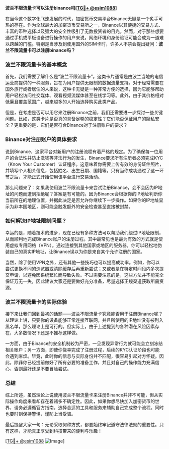 **波兰不限流量卡可以注册binance吗[[TG💪+ @esim1088](https://t.me/s/esim1088)]**

在当今这个数字化飞速发展的时代，加密货币交易平台Binance无疑是一个炙手可热的存在。作为全球最大的加密货币交易所之一，Binance以其便捷的交易方式、丰富的币种选择以及强大的安全性吸引了无数投资者的目光。然而，对于那些想要通过手机或平板设备进行操作的用户来说，网络环境和身份验证可能会成为一道难以跨越的门槛。特别是当涉及到使用国外的SIM卡时，许多人不禁会提出疑问：**波兰不限流量卡可以注册binance吗？**

### 波兰不限流量卡的基本概念

首先，我们需要了解什么是“波兰不限流量卡”。这类卡片通常是由波兰当地的电信运营商提供的一种服务，旨在为用户提供无限制的数据流量支持。对于经常需要在国外旅行或者居住的人来说，这种卡无疑是一种非常方便的选择，因为它能够帮助用户轻松访问社交媒体、观看视频流媒体甚至在线学习等。此外，由于其价格相对低廉且覆盖范围广，越来越多的人开始选择购买此类产品。

但是，在考虑是否可以用它来注册Binance之前，我们还需要进一步探讨一些关键问题。比如，这类卡片是否真的具备足够的稳定性？它们能否保证用户的隐私安全？更重要的是，它们是否符合Binance对于注册账户的要求？

### Binance对注册账户的具体要求

说到Binance，这家平台对新用户的注册流程有着严格的规定。为了确保每一位用户的合法性并防止洗钱等非法行为的发生，Binance要求所有注册者必须完成KYC（Know Your Customer）认证程序。这意味着你需要上传有效的身份证件照片，并填写个人相关信息，包括姓名、出生日期、国籍等。只有当你成功通过了这一环节之后，才能正式开始使用该平台进行交易活动。

那么问题来了：如果我使用波兰不限流量卡来尝试注册Binance，会不会因为IP地址的问题而遭到拒绝呢？答案是有可能的。因为Binance会根据你的IP地址判断你当前所在的地理位置，并据此决定是否允许你继续下一步操作。如果你的IP地址显示为非本国地区，则可能会触发额外的安全检查甚至直接被封禁。

### 如何解决IP地址限制问题？

幸运的是，随着技术的进步，现在已经有多种方法可以帮助我们绕过IP地址限制，从而顺利地完成Binance账户的注册过程。其中最常见也是最为有效的方式就是使用虚拟专用网络（VPN）。通过连接到其他国家或地区的服务器，你可以轻松地伪装自己的真实IP地址，让Binance误以为你是来自某个允许注册的国家。

当然，除了使用VPN之外，还有其他一些技巧也可以提高成功率。例如，你可以尝试更换不同的浏览器或清除缓存后再重新尝试；又或者是在特定时间段内多次提交申请，以避免因系统繁忙而导致失败。不过需要注意的是，这些方法并不能完全保证万无一失，因此建议大家还是要做好充分准备，尽量选择正规渠道获取所需资源。

### 波兰不限流量卡的实际体验

接下来让我们回到最初的话题——波兰不限流量卡究竟能否用于注册Binance呢？从理论上讲，只要你的设备能够正常连接互联网，并且所使用的IP地址没有被列入黑名单，那么理论上是可行的。但实际上，由于上述提到的各种潜在风险因素存在，大多数情况下还是不推荐这样做。

一方面，由于Binance的安全机制较为严密，一旦发现异常行为就可能会立刻冻结相关账户；另一方面，即使你侥幸完成了注册过程，后续的KYC认证阶段也可能会遇到麻烦。毕竟，此时你的信息与实际身份并不匹配，很容易引起对方怀疑。因此，除非你已经提前做好了所有必要的准备工作，并且对自己的操作能力充满信心，否则最好还是不要冒险尝试。

### 总结

综上所述，虽然理论上说使用波兰不限流量卡来注册Binance并非不可能，但从实际操作角度来看却存在着诸多不确定性。因此，如果你想尽快加入加密货币的世界，请务必遵循官方指南，选择合适的工具和服务来辅助自己完成整个流程。同时也要时刻保持警惕，谨防上当受骗。

最后提醒大家一句：无论采取何种方式，都要始终牢记遵守法律法规的重要性。只有这样，才能真正享受到科技带来的便利与乐趣！

[[TG💪+ @esim1088](https://t.me/s/esim1088) ![Image](https://i.postimg.cc/4NQfJmqS/Snipaste-2025-05-13-00-14-12.png)]
